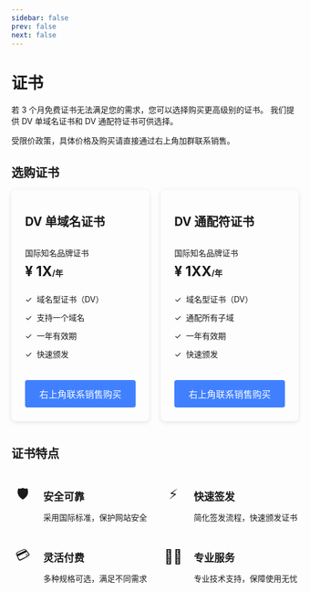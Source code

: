 ```yaml
---
sidebar: false
prev: false
next: false
---
```


# 证书

若 3 个月免费证书无法满足您的需求，您可以选择购买更高级别的证书。 我们提供 DV 单域名证书和 DV 通配符证书可供选择。

受限价政策，具体价格及购买请直接通过右上角加群联系销售。

<style>
  .cert-cards-container {
    display: flex;
    gap: 20px;
    margin-bottom: 40px;
  }
  
  .cert-card {
    flex: 1;
    padding: 24px;
    border-radius: 8px;
    box-shadow: 0 2px 8px rgba(0, 0, 0, 0.1);
    display: flex;
    flex-direction: column;
  }
  
  .cert-card-header {
    display: flex;
    align-items: center;
    gap: 8px;
    margin-bottom: 16px;
  }
  
  .cert-card-title {
    margin: 0!important;
    border-top: unset!important;
    padding-top: unset!important;
    min-height: 60px;
    display: flex;
    align-items: center;
  }
  
  .cert-subtitle {
    margin-bottom: 8px;
  }
  
  .cert-price {
    font-size: 24px;
    font-weight: bold;
    margin-bottom: 24px;
  }
  
  .cert-price span {
    font-size: 14px;
  }
  
  .cert-features {
    margin-bottom: 24px;
    flex-grow: 1;
  }
  
  .cert-feature-item {
    display: flex;
    align-items: center;
    gap: 8px;
    margin-bottom: 12px;
  }
  
  .cert-buy-button {
    color: white;
    width: 100%;
    padding: 12px;
    background: #4080ff;
    border: none;
    border-radius: 4px;
    cursor: pointer;
    font-size: 16px;
    margin-top: auto;
  }
  
  .cert-buy-button:hover {
    background: #3570e0;
  }
  
  .cert-features-section {
    margin-top: 40px;
  }
  
  .cert-features-grid {
    display: grid;
    grid-template-columns: repeat(2, 1fr);
    gap: 24px;
  }
  
  .cert-feature-card {
    display: flex;
    gap: 16px;
    align-items: flex-start;
  }
  
  .cert-feature-icon {
    width: 40px;
    height: 40px;
    display: flex;
    align-items: center;
    justify-content: center;
    font-size: 24px;
  }
  
  .cert-feature-content h3 {
    margin: 8px 0!important;
    font-size: 18px;
  }
  
  .cert-feature-content p {
    line-height: 1.5;
  }
</style>

## 选购证书

<div class="cert-cards-container">
  <div class="cert-card">
    <div class="cert-card-header">
      <h2 class="cert-card-title">DV 单域名证书</h2>
    </div>
    <div class="cert-subtitle">国际知名品牌证书</div>
    <div class="cert-price">¥ 1X<span>/年</span></div>
    <div class="cert-features">
      <div class="cert-feature-item"><span class="cert-check-icon">✓</span>
        <span>域名型证书（DV）</span>
      </div>
      <div class="cert-feature-item"><span class="cert-check-icon">✓</span>
        <span>支持一个域名</span>
      </div>
      <div class="cert-feature-item"><span class="cert-check-icon">✓</span>
        <span>一年有效期</span>
      </div>
      <div class="cert-feature-item"><span class="cert-check-icon">✓</span>
        <span>快速颁发</span>
      </div>
    </div><button class="cert-buy-button">右上角联系销售购买</button>
  </div>
  <div class="cert-card">
    <div class="cert-card-header">
      <h2 class="cert-card-title">DV 通配符证书</h2>
    </div>
    <div class="cert-subtitle">国际知名品牌证书</div>
    <div class="cert-price">¥ 1XX<span>/年</span></div>
    <div class="cert-features">
      <div class="cert-feature-item"><span class="cert-check-icon">✓</span>
        <span>域名型证书（DV）</span>
      </div>
      <div class="cert-feature-item"><span class="cert-check-icon">✓</span>
        <span>通配所有子域</span>
      </div>
      <div class="cert-feature-item"><span class="cert-check-icon">✓</span>
        <span>一年有效期</span>
      </div>
      <div class="cert-feature-item"><span class="cert-check-icon">✓</span>
        <span>快速颁发</span>
      </div>
    </div><button class="cert-buy-button">右上角联系销售购买</button>
  </div>
</div>

## 证书特点

<div class="cert-features-section">
  <div class="cert-features-grid">
    <div class="cert-feature-card">
      <div class="cert-feature-icon">🛡️</div>
      <div class="cert-feature-content">
        <h3>安全可靠</h3>
        <p>采用国际标准，保护网站安全</p>
      </div>
    </div>
    <div class="cert-feature-card">
      <div class="cert-feature-icon">⚡</div>
      <div class="cert-feature-content">
        <h3>快速签发</h3>
        <p>简化签发流程，快速颁发证书</p>
      </div>
    </div>
    <div class="cert-feature-card">
      <div class="cert-feature-icon">💳</div>
      <div class="cert-feature-content">
        <h3>灵活付费</h3>
        <p>多种规格可选，满足不同需求</p>
      </div>
    </div>
    <div class="cert-feature-card">
      <div class="cert-feature-icon">👨‍💻</div>
      <div class="cert-feature-content">
        <h3>专业服务</h3>
        <p>专业技术支持，保障使用无忧</p>
      </div>
    </div>
  </div>
</div>
